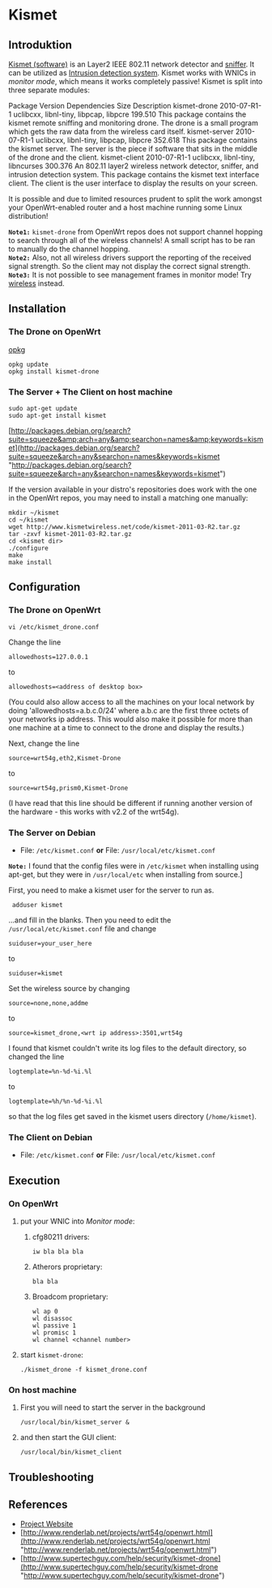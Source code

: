 # Kismet

## Introduktion

[Kismet (software)](https://en.wikipedia.org/wiki/Kismet%20%28software%29 "https://en.wikipedia.org/wiki/Kismet (software)") is an Layer2 IEEE 802.11 network detector and [sniffer](https://en.wikipedia.org/wiki/Packet%20analyzer "https://en.wikipedia.org/wiki/Packet analyzer"). It can be utilized as [Intrusion detection system](https://en.wikipedia.org/wiki/Intrusion%20detection%20system "https://en.wikipedia.org/wiki/Intrusion detection system"). Kismet works with WNICs in *monitor mode*, which means it works completely passive! Kismet is split into three separate modules:

Package Version Dependencies Size Description kismet-drone 2010-07-R1-1 uclibcxx, libnl-tiny, libpcap, libpcre 199.510 This package contains the kismet remote sniffing and monitoring drone. The drone is a small program which gets the raw data from the wireless card itself. kismet-server 2010-07-R1-1 uclibcxx, libnl-tiny, libpcap, libpcre 352.618 This package contains the kismet server. The server is the piece if software that sits in the middle of the drone and the client. kismet-client 2010-07-R1-1 uclibcxx, libnl-tiny, libncurses 300.376 An 802.11 layer2 wireless network detector, sniffer, and intrusion detection system. This package contains the kismet text interface client. The client is the user interface to display the results on your screen.

It is possible and due to limited resources prudent to split the work amongst your OpenWrt-enabled router and a host machine running some Linux distribution!

**`Note1:`** `kismet-drone` from OpenWrt repos does not support channel hopping to search through all of the wireless channels! A small script has to be ran to manually do the channel hopping.  
**`Note2:`** Also, not all wireless drivers support the reporting of the received signal strength. So the client may not display the correct signal strength.  
**`Note3:`** It is not possible to see management frames in monitor mode! Try [wireless](/docs/guide-developer/debugging#wireless "docs:guide-developer:debugging") instead.

## Installation

### The Drone on OpenWrt

[opkg](/docs/guide-user/additional-software/opkg "docs:guide-user:additional-software:opkg")

```
opkg update
opkg install kismet-drone
```

### The Server + The Client on host machine

```
sudo apt-get update
sudo apt-get install kismet
```

[http://packages.debian.org/search?suite=squeeze&amp;arch=any&amp;searchon=names&amp;keywords=kismet](http://packages.debian.org/search?suite=squeeze&arch=any&searchon=names&keywords=kismet "http://packages.debian.org/search?suite=squeeze&arch=any&searchon=names&keywords=kismet")

If the version available in your distro's repositories does work with the one in the OpenWrt repos, you may need to install a matching one manually:

```
mkdir ~/kismet
cd ~/kismet
wget http://www.kismetwireless.net/code/kismet-2011-03-R2.tar.gz
tar -zxvf kismet-2011-03-R2.tar.gz
cd <kismet dir>
./configure
make
make install
```

## Configuration

### The Drone on OpenWrt

```
vi /etc/kismet_drone.conf
```

Change the line

`allowedhosts=127.0.0.1`

to

`allowedhosts=<address of desktop box>`

(You could also allow access to all the machines on your local network by doing 'allowedhosts=a.b.c.0/24' where a.b.c are the first three octets of your networks ip address. This would also make it possible for more than one machine at a time to connect to the drone and display the results.)

Next, change the line

`source=wrt54g,eth2,Kismet-Drone`

to

`source=wrt54g,prism0,Kismet-Drone`

(I have read that this line should be different if running another version of the hardware - this works with v2.2 of the wrt54g).

### The Server on Debian

- File: `/etc/kismet.conf` **or** File: `/usr/local/etc/kismet.conf`

**`Note:`** I found that the config files were in `/etc/kismet` when installing using apt-get, but they were in `/usr/local/etc` when installing from source.]

First, you need to make a kismet user for the server to run as.

```
 adduser kismet
```

...and fill in the blanks. Then you need to edit the `/usr/local/etc/kismet.conf` file and change

`suiduser=your_user_here`

to

`suiduser=kismet`

Set the wireless source by changing

`source=none,none,addme`

to

`source=kismet_drone,<wrt ip address>:3501,wrt54g`

I found that kismet couldn't write its log files to the default directory, so changed the line

`logtemplate=%n-%d-%i.%l`

to

`logtemplate=%h/%n-%d-%i.%l`

so that the log files get saved in the kismet users directory (`/home/kismet`).

### The Client on Debian

- File: `/etc/kismet.conf` **or** File: `/usr/local/etc/kismet.conf`

## Execution

### On OpenWrt

1. put your WNIC into *Monitor mode*:
   
   1. cfg80211 drivers:
      
      ```
      iw bla bla bla
      ```
   2. Atherors proprietary:
      
      ```
      bla bla
      ```
   3. Broadcom proprietary:
      
      ```
      wl ap 0
      wl disassoc
      wl passive 1
      wl promisc 1
      wl channel <channel number>
      ```
2. start `kismet-drone`:
   
   ```
   ./kismet_drone -f kismet_drone.conf
   ```

### On host machine

1. First you will need to start the server in the background
   
   ```
   /usr/local/bin/kismet_server &
   ```
2. and then start the GUI client:
   
   ```
   /usr/local/bin/kismet_client
   ```

## Troubleshooting

## References

- [Project Website](http://www.kismetwireless.net/documentation.shtm "http://www.kismetwireless.net/documentation.shtm")
- [http://www.renderlab.net/projects/wrt54g/openwrt.html](http://www.renderlab.net/projects/wrt54g/openwrt.html "http://www.renderlab.net/projects/wrt54g/openwrt.html")
- [http://www.supertechguy.com/help/security/kismet-drone](http://www.supertechguy.com/help/security/kismet-drone "http://www.supertechguy.com/help/security/kismet-drone")
